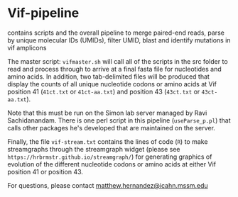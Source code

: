 # Vif-pipeline
contains scripts and the overall pipeline to merge paired-end reads, parse by unique molecular IDs (UMIDs), filter UMID, blast and identify mutations in vif amplicons

The master script: `vifmaster.sh` will call all of the scripts in the src folder to read and process through to arrive at a final fasta file for nucleotides and amino acids. In addition, two tab-delimited files will be produced that display the counts of all unique nucleotide codons or amino acids at Vif position 41 (`41ct.txt` or `41ct-aa.txt`) and position 43 (`43ct.txt` or `43ct-aa.txt`).

Note that this must be run on the Simon lab server managed by Ravi Sachidanandam. There is one perl script in this pipeline (`useParse_p.pl`) that calls other packages he's developed that are maintained on the server.

Finally, the file `vif-stream.txt` contains the lines of code (`R`) to make streamgraphs through the streamgraph widget (please see `https://hrbrmstr.github.io/streamgraph/`) for generating graphics of evolution of the different nucleotide codons or amino acids at either Vif position 41 or position 43.

For questions, please contact matthew.hernandez@icahn.mssm.edu
